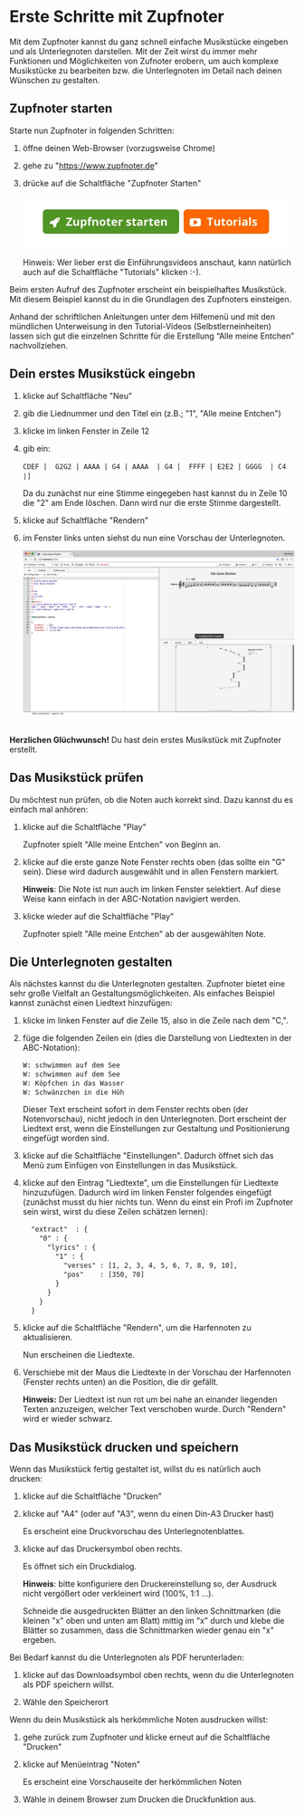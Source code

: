 # Erste Schritte mit Zupfnoter

Mit dem Zupfnoter kannst du ganz schnell einfache Musikstücke eingeben
und als Unterlegnoten darstellen. Mit der Zeit wirst du immer mehr
Funktionen und Möglichkeiten von Zufnoter erobern, um auch komplexe
Musikstücke zu bearbeiten bzw. die Unterlegnoten im Detail nach deinen
Wünschen zu gestalten.

## Zupfnoter starten

Starte nun Zupfnoter in folgenden Schritten:

1.  öffne deinen Web-Browser (vorzugsweise Chrome)

2.  gehe zu "https://www.zupfnoter.de"

3.  drücke auf die Schaltfläche "Zupfnoter Starten"

    ![](../ZAUX_Images/einfuehrung-zupfnoter-starten.jpg) 

    Hinweis: Wer lieber erst die Einführungsvideos anschaut, kann
    natürlich auch auf die Schaltfläche "Tutorials" klicken :-).

Beim ersten Aufruf des Zupfnoter erscheint ein beispielhaftes
Musikstück. Mit diesem Beispiel kannst du in die Grundlagen des
Zupfnoters einsteigen.

Anhand der schriftlichen Anleitungen unter dem Hilfemenü und mit den
mündlichen Unterweisung in den Tutorial-Videos (Selbstlerneinheiten)
lassen sich gut die einzelnen Schritte für die Erstellung “Alle meine
Entchen” nachvollziehen.

## Dein erstes Musikstück eingebn

1.  klicke auf Schaltfläche "Neu"

2.  gib die Liednummer und den Titel ein (z.B.; "1", "Alle meine
    Entchen")

3.  klicke im linken Fenster in Zeile 12

4.  gib ein:

    `CDEF |  G2G2 | AAAA | G4 | AAAA  | G4 |  FFFF | E2E2 | GGGG  | C4 |]`

    Da du zunächst nur eine Stimme eingegeben hast kannst du in Zeile 10
    die "2" am Ende löschen. Dann wird nur die erste Stimme dargestellt.

5.  klicke auf Schaltfläche "Rendern"

6.  im Fenster links unten siehst du nun eine Vorschau der
    Unterlegnoten.

    ![](../ZAUX_Images/einfuehrung-erste-schritte.jpg) 

**Herzlichen Glüchwunsch!** Du hast dein erstes Musikstück mit Zupfnoter
erstellt.

## Das Musikstück prüfen

Du möchtest nun prüfen, ob die Noten auch korrekt sind. Dazu kannst du
es einfach mal anhören:

1.  klicke auf die Schaltfläche "Play"

    Zupfnoter spielt "Alle meine Entchen" von Beginn an.

2.  klicke auf die erste ganze Note Fenster rechts oben (das sollte ein
    "G" sein). Diese wird dadurch ausgewählt und in allen Fenstern
    markiert.

    **Hinweis**: Die Note ist nun auch im linken Fenster selektiert. Auf
    diese Weise kann einfach in der ABC-Notation navigiert werden.

3.  klicke wieder auf die Schaltfläche "Play"

    Zupfnoter spielt "Alle meine Entchen" ab der ausgewählten Note.

## Die Unterlegnoten gestalten

Als nächstes kannst du die Unterlegnoten gestalten. Zupfnoter bietet
eine sehr große Vielfalt an Gestaltungsmöglichkeiten. Als einfaches
Beispiel kannst zunächst einen Liedtext hinzufügen:

1.  klicke im linken Fenster auf die Zeile 15, also in die Zeile nach
    dem "C,".

2.  füge die folgenden Zeilen ein (dies die Darstellung von Liedtexten
    in der ABC-Notation):

        W: schwimmen auf dem See
        W: schwimmen auf dem See
        W: Köpfchen in das Wasser
        W: Schwänzchen in die Höh

    Dieser Text erscheint sofort in dem Fenster rechts oben (der
    Notenvorschau), nicht jedoch in den Unterlegnoten. Dort erscheint
    der Liedtext erst, wenn die Einstellungen zur Gestaltung und
    Positionierung eingefügt worden sind.

3.  klicke auf die Schaltfläche "Einstellungen". Dadurch öffnet sich das
    Menü zum Einfügen von Einstellungen in das Musikstück.

4.  klicke auf den Eintrag "Liedtexte", um die Einstellungen für
    Liedtexte hinzuzufügen. Dadurch wird im linken Fenster folgendes
    eingefügt (zunächst musst du hier nichts tun. Wenn du einst ein
    Profi im Zupfnoter sein wirst, wirst du diese Zeilen schätzen
    lernen):

          "extract"  : {
            "0" : {
              "lyrics" : {
                "1" : {
                  "verses" : [1, 2, 3, 4, 5, 6, 7, 8, 9, 10],
                  "pos"    : [350, 70]
                }
              }
            }
          }

5.  klicke auf die Schaltfläche "Rendern", um die Harfennoten zu
    aktualisieren.

    Nun erscheinen die Liedtexte.

6.  Verschiebe mit der Maus die Liedtexte in der Vorschau der
    Harfennoten (Fenster rechts unten) an die Position, die dir gefällt.

    **Hinweis:** Der Liedtext ist nun rot um bei nahe an einander
    liegenden Texten anzuzeigen, welcher Text verschoben wurde. Durch
    "Rendern" wird er wieder schwarz.

## Das Musikstück drucken und speichern

Wenn das Musikstück fertig gestaltet ist, willst du es natürlich auch
drucken:

1.  klicke auf die Schaltfläche "Drucken"

2.  klicke auf "A4" (oder auf "A3", wenn du einen Din-A3 Drucker hast)

    Es erscheint eine Druckvorschau des Unterlegnotenblattes.

3.  klicke auf das Druckersymbol oben rechts.

    Es öffnet sich ein Druckdialog.

    **Hinweis**: bitte konfiguriere den Druckereinstellung so, der
    Ausdruck nicht vergößert oder verkleinert wird (100%, 1:1 ...).

    Schneide die ausgedruckten Blätter an den linken Schnittmarken (die
    kleinen "x" oben und unten am Blatt) mittig im "x" durch und klebe
    die Blätter so zusammen, dass die Schnittmarken wieder genau ein "x"
    ergeben.

Bei Bedarf kannst du die Unterlegnoten als PDF herunterladen:

1.  klicke auf das Downloadsymbol oben rechts, wenn du die Unterlegnoten
    als PDF speichern willst.

2.  Wähle den Speicherort

Wenn du dein Musikstück als herkömmliche Noten ausdrucken willst:

1.  gehe zurück zum Zupfnoter und klicke erneut auf die Schaltfläche
    "Drucken"

2.  klicke auf Menüeintrag "Noten"

    Es erscheint eine Vorschauseite der herkömmlichen Noten

3.  Wähle in deinem Browser zum Drucken die Druckfunktion aus.

